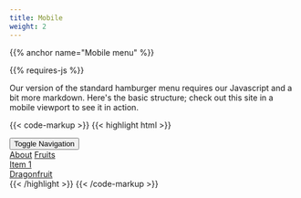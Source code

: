 ```yaml
---
title: Mobile
weight: 2
---
```


{{% anchor name="Mobile menu" %}}

<div class="mb-4">
{{% requires-js %}}
</div>

Our version of the standard hamburger menu requires our Javascript and a bit more markdown. Here's the basic structure; check out this site in a mobile viewport to see it in action.

{{< code-markup >}}
{{< highlight html >}}
<div class="site-menu-wrapper">
  <button class="site-menu-mobile-action">
    <span class="sr-only">Toggle Navigation</span>
    <i class="pi-menu pi-xl"></i>
  </button>
  <nav class="site-menu">
    <a href="" class="site-menu__item">About</a>
    <a href="#" class="site-menu__item">Fruits</a>
    <div class="dropdown">
      <a href="#" class="site-menu__item dropdown__trigger">
        Item 1 <i class="ml-1 pi-angle-down"></i>
      </a>
      <div class="dropdown__content">
        <a href="" class="dropdown__content-item">Dragonfruit</a>
      </div>
    </div>
  </nav>
</div>
{{< /highlight >}}
{{< /code-markup >}} 

